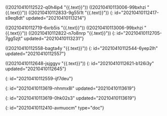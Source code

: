 ((20210410112522-q0h4ip4 "{{.text}}"))  ((20210410113006-99bxhzi "{{.text}}")) ((20210410112833-9g55l1t "{{.text}}"))
{: id="20210410112417-s9eq8dt" updated="20210410113214"}

((20210410112719-6xrb5is "{{.text}}")) ((20210410113006-99bxhzi "{{.text}}"))  ((20210410112822-n7o8nrp "{{.text}}"))
{: id="20210410112705-7gg5zjt" updated="20210410113231"}

((20210410112558-bagta4y "{{.text}}"))
{: id="20210410112544-6yep2lh" updated="20210410112557"}

((20210410112648-jsjggyv "{{.text}}"))
{: id="20210410112621-b126i3y" updated="20210410112645"}

{: id="20210410112559-ijf7deu"}

{: id="20210410113619-nhnmx8l" updated="20210410113619"}

{: id="20210410113619-0hk02s3" updated="20210410113619"}


{: id="20210410112410-avmuocm" type="doc"}
